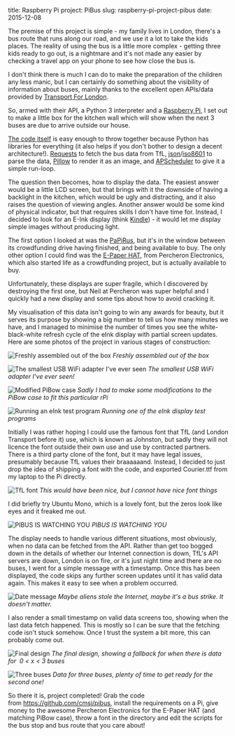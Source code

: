 title: Raspberry Pi project: PiBus
slug: raspberry-pi-project-pibus
date: 2015-12-08


The premise of this project is simple - my family lives in London, there's a bus route that runs along our road, and we use it a lot to take the kids places.
The reality of using the bus is a little more complex - getting three kids ready to go out, is a nightmare and it's not made any easier by checking a travel app on your phone to see how close the bus is.

I don't think there is much I can do to make the preparation of the children any less manic, but I can certainly do something about the visibility of information about buses, mainly thanks to the excellent open APIs/data provided by [Transport For London](https://tfl.gov.uk/info-for/open-data-users/).

So, armed with their API, a Python 3 interpreter and a [Raspberry Pi](https://www.raspberrypi.org/), I set out to make a little box for the kitchen wall which will show when the next 3 buses are due to arrive outside our house.

[The code itself](https://github.com/cmsj/pibus) is easy enough to throw together because Python has libraries for everything (it also helps if you don't bother to design a decent architecture!). [Requests](http://docs.python-requests.org/en/latest/) to fetch the bus data from TfL, [json](https://docs.python.org/3/library/json.html)/[iso8601](https://pypi.python.org/pypi/iso8601) to parse the data, [Pillow](https://python-pillow.github.io/) to render it as an image, and [APScheduler](https://apscheduler.readthedocs.org/en/latest/) to give it a simple run-loop.

The question then becomes, how to display the data. The easiest answer would be a little LCD screen, but that brings with it the downside of having a backlight in the kitchen, which would be ugly and distracting, and it also raises the question of viewing angles. Another answer would be some kind of physical indicator, but that requires skills I don't have time for. Instead, I decided to look for an E-Ink display (think [Kindle](https://kindle.amazon.com/)) - it would let me display simple images without producing light.

The first option I looked at was the [PaPiRus](https://www.kickstarter.com/projects/pisupply/papirus-the-epaper-screen-hat-for-your-raspberry-p), but it's in the window between its crowdfunding drive having finished, and being available to buy. The only other option I could find was the [E-Paper HAT](http://www.percheron-electronics.uk/shop/e-paper-hat/), from Percheron Electronics, which also started life as a crowdfunding project, but is actually available to buy.

Unfortunately, these displays are super fragile, which I discovered by destroying the first one, but Neil at Percheron was super helpful and I quickly had a new display and some tips about how to avoid cracking it.

My visualisation of this data isn't going to win any awards for beauty, but it serves its purpose by showing a big number to tell us how many minutes we have, and I managed to minimise the number of times you see the white-black-white refresh cycle of the eInk display with partial screen updates.
Here are some photos of the project in various stages of construction:

![Freshly assembled out of the box]({static}/IMG_6856.JPG)
*Freshly assembled out of the box*

![The smallest USB WiFi adapter I've ever seen]({static}/IMG_6857.JPG)
*The smallest USB WiFi adapter I've ever seen!*

![Modified PiBow case]({static}/IMG_6858.JPG)
*Sadly I had to make some modifications to the PiBow case to fit this particular rPi*

![Running an eInk test program]({static}/IMG_6864.JPG)
*Running one of the eInk display test programs*

Initially I was rather hoping I could use the famous font that TfL (and London Transport before it) use, which is known as Johnston, but sadly they will not licence the font outside their own use and use by contracted partners. There is a third party clone of the font, but it may have legal issues, presumably because TfL values their braaaaaand. Instead, I decided to just drop the idea of shipping a font with the code, and exported Courier.ttf from my laptop to the Pi directly.

![TfL font]({static}/IMG_6897.JPG)
*This would have been nice, but I cannot have nice font things*

I did briefly try Ubuntu Mono, which is a lovely font, but the zeros look like eyes and it freaked me out.

![PIBUS IS WATCHING YOU]({static}/Screenshot_2015-12-08_14.03.28.png)
*PIBUS IS WATCHING YOU*

The display needs to handle various different situations, most obviously, when no data can be fetched from the API. Rather than get too bogged down in the details of whether our Internet connection is down, TfL's API servers are down, London is on fire, or it's just night time and there are no buses, I went for a simple message with a timestamp. Once this has been displayed, the code skips any further screen updates until it has valid data again. This makes it easy to see when a problem occurred.

![Date message]({static}/IMG_7010.JPG)
*Maybe aliens stole the Internet, maybe it's a bus strike. It doesn't matter.*

I also render a small timestamp on valid data screens too, showing when the last data fetch happened. This is mostly so I can be sure that the fetching code isn't stuck somehow. Once I trust the system a bit more, this can probably come out.

![Final design]({static}/IMG_7012.JPG)
*The final design, showing a fallback for when there is data for  0 < x < 3 buses*

![Three buses]({static}/IMG_7013.JPG)
*Data for three buses, plenty of time to get ready for the second one!*

So there it is, project completed! Grab the code from <https://github.com/cmsj/pibus>, install the requirements on a Pi, give money to the awesome Percheron Electronics for the E-Paper HAT (and matching PiBow case), throw a font in the directory and edit the scripts for the bus stop and bus route that you care about!
